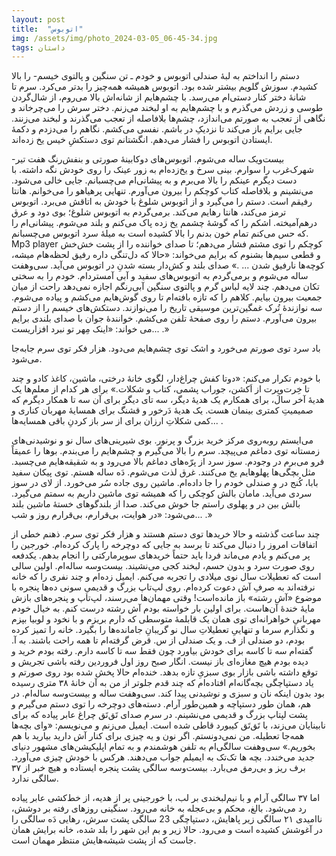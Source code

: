 ```yaml
---
layout: post
title:  "اتوبوس"
img: /assets/img/photo_2024-03-05_06-45-34.jpg
tags: داستان
---
```


دستم را انداختم به لبهٔ صندلی اتوبوس و خودم ـ تن سنگین و پالتوی خیسم- را بالا کشیدم. سوزش گلویم بیشتر شده‌ بود. اتوبوس همیشه همه‌چیز را بدتر می‌کرد. سرم تا شانهٔ دختر کنار دستی‌ام می‌رسد. با چشم‌هایم از شانه‌اش بالا می‌روم، از شال‌گردن طوسی و زردش می‌گذرم و با چشم‌هایم به او لبخند می‌زنم. دختر سرش را می‌چرخاند و نگاهی از تعجب به صورتم می‌اندازد، چشم‌ها بلافاصله از تعجب می‌گذرند و لبخند می‌زنند. جایی برایم باز می‌کند تا نزدیکِ در باشم. نفسی می‌کشم. نگاهم را می‌دزدم و دکمهٔ ایستادن اتوبوس را فشار می‌دهم. انگشتانم توی دستکشِ خیس یخ زده‌اند.

بیست‌ویک ساله می‌شوم. اتوبوس‌های دوکابینهٔ صورتی و بنفش‌رنگ هفت تیر- شهرک‌غرب را سوارم. بینی سرخ و یخ‌زده‌ام به زور عینک را روی خودش نگه‌ داشته. با دست دیگرم عینکم را بالا می‌برم و به پیشانی‌ام می‌چسبانم. جایی خالی می‌شود. می‌نشینم و بلافاصله کتاب کوچکم را بیرون می‌آورم. تنهایی پرهیاهو را می‌خوانم. هانتا رفیقم است. دستم را می‌گیرد و از اتوبوس شلوغ با خودش به اتاقش می‌برد. اتوبوس ترمز می‌کند، هانتا رهایم می‌کند. برمی‌گردم به اتوبوس شلوغ؛ بوی دود و عرق درهم‌آمیخته. اشکم را که گوشهٔ چشمم یخ زده پاک می‌کنم و بلند می‌شوم. پیشانی‌ام را که حس می‌کنم تمام خون بدنم را بالا کشیده‌ است به میلهٔ سرد اتوبوس می‌چسبانم. Mp3 player کوچکم را توی مشتم فشار می‌دهم؛ تا صدای خواننده را از پشت خش‌خش و قطعی سیم‌ها بشنوم که برایم می‌خواند: «حالا که دل‌تنگی داره رفیق لحظه‌هام میشه، کوچه‌ها نارفیق شدن ... .»
صدای بلند و کش‌دار بسته شدنِ در اتوبوس می‌آید. سی‌وهفت ساله می‌شوم و برمی‌گردم به اتوبوس‌های سفید و آبی آمستردام. خودم را به سختی تکان می‌دهم. چند لایه لباس گرم و پالتوی سنگین آبی‌رنگم اجازه نمی‌دهد راحت از میان جمعیت بیرون بیایم. کلاهم را که تازه بافته‌ام تا روی گوش‌هایم می‌کشم و پیاده می‌شوم. سه نوازندهٔ تُرک غمگین‌ترین موسیقی تاریخ را می‌نوازند. دستکش‌های خیسم را از دستم بیرون می‌آورم. دستم را روی صفحهٔ تلفن می‌کشم. خوانندهٔ جوان با صدای بلندی برایم می خواند: «اینک مِهر تو نبرد افزاریست... .»

باد سرد توی صورتم می‌خورد و اشک توی چشم‌هایم می‌دود. هزار فکر توی سرم جا‌به‌جا می‌شود.

با خودم تکرار می‌کنم: «دوتا کفش چراغ‌دار،‌ لگوی خانهٔ درختی،‌ ماشین،‌ کاغذ کادو و چند تا خِرت‌وپِرت از اَکشن، جوراب پشمی، کتاب و شکلات.» برای هر کدام از معلم‌ها یک هدیهٔ آخر سال، برای همکارم یک هدیهٔ دیگر، سه ‌تای دیگر برای آن سه ‌تا همکار دیگرم که صمیمیتِ کمتری بینمان هست. یک هدیهٔ دَرخور و قشنگ برای همسایهٔ مهربان کناری و کمی شکلاتِ ارزان برای از سر باز کردنِ باقی همسایه‌ها... .

می‌ایستم رو‌به‌روی مرکز خرید بزرگ و پرنور. بوی شیرینی‌های سال نو و نوشیدنی‌های زمستانه توی دماغم می‌پیچد. سرم را بالا می‌گیرم و چشم‌هایم را می‌بندم. بوها را عمیقاً فرو می‌برم در وجودم. سوز سرد از پرّه‌های دماغم بالا می‌رود و به شقیقه‌هایم می‌چسبد. مثل بچگی‌ها پهلوهایم یخ می‌کنند. غرق لذت می‌شوم.
دَه ساله هستم. توی پیکان سفید بابا، کُنج در و صندلی خودم را جا داده‌ام. ماشین روی جاده سُر می‌خورد. از لای در سوز سردی می‌آید. مامان بالش کوچکی را که همیشه توی ماشین داریم به سمتم می‌گیرد‌. بالش بین در و پهلوی راستم جا خوش می‌کند. صدا از بلندگوهای خستهٔ ماشین بلند می‌شود: «در هوایت، بی‌قرارم، بی‌قرارم روز و شب... .»

چند ساعت گذشته و حالا خریدها توی دستم هستند و هزار فکر توی سرم. ذهنم خطی از اتفاقات امروز را دنبال می‌کند تا برسد به جایی که دوچرخه را پارک کرده‌ام. خورجین را پر می‌کنم و یادم می‌ماند فردا باید حتماً خریدهای سوپرمارکتی را انجام بدهم. یکدفعه روی صورت سرد و بدون حسم، لبخند کجی می‌نشیند. بیست‌وسه ساله‌ام. اولین سالی‌ است که تعطیلات سال نوی میلادی را تجربه می‌کنم. ایمیل زده‌ام و چند نفری را که خانه نرفته‌اند به صرفِ آش دعوت کرده‌ام. روی لپ‌تاپ بزرگ و قدیمیِ سونی ده‌ها پنجره با موضوع «آش رشته» باز مانده‌است! وقتی مهمان‌ها می‌رسند، لپ‌تاپ و پنجره‌های بازش مایهٔ خندهٔ آن‌هاست. برای اولین بار خواسته بودم آش رشته درست کنم. به خیال خودم مهربانیِ خواهرانه‌ای توی همان یک قابلمهٔ متوسطی که دارم بریزم و با نخود و لوبیا بپزم و نگذارم سرما و تنهاییِ تعطیلاتِ سال نو گریبانِ جامانده‌ها را بگیرد. خانه را تمیز کرده بودم، دو صندلی از ف. و یک صندلی از س. قرض گرفته‌ام تا همه راحت باشند. به آ. گفته‌ام سه‌ تا کاسه برای خودش بیاورد چون فقط سه تا کاسه دارم. رفته بودم خرید و دیده بودم هیچ مغازه‌ای باز نیست. انگار صبح روز اول فروردین رفته باشی تجریش و توقع داشته باشی بازار بوی سبزیِ تازه بدهد. خنده‌ام حالا پخش شده بود روی صورتم و یاد دستپاچگی‌ بچه‌گانه‌ام افتاده‌ام که چند قدم جلوتر از من به آن خانهٔ ۳۸ متری رسیده بود بدون اینکه نان و سبزی و نوشیدنی پیدا کند. سی‌وهفت ساله و بیست‌وسه ‌ساله‌ام. در هم، همان طور دستپاچه و همین‌طور آرام. دسته‌های دوچرخه را توی دستم می‌گیرم و پشت لپتاپ‌ بزرگ و قدیمی می‌نشینم. در سرم صدای تَق‌تَق چراغ عابر پیاده که برای نابینایان می‌زند، با تَق‌تَق کیبورد قاطی شده ‌است. ایمیل می‌زنم و می‌نویسم: «وای بچه‌ها همه‌جا تعطیله. من نمی‌دونستم. اگر نون و یه چیزی برای کنار آش دارید بیارید با هم بخوریم.» سی‌وهفت سالگی‌ام به تلفن هوشمندم و به تمام اپلیکیشن‌های مشهور دنیای جدید می‌خندد. بچه ها تک‌تک به ایمیلم جواب می‌دهند. هرکس با خودش چیزی می‌آورد. برف ریز و بی‌رمق می‌بارد. بیست‌وسه سالگی پشت پنجره ایستاده و هیچ خبر از ۳۷ سالگی ندارد.

اما ۳۷ سالگی آرام و با نیم‌لبخندی بر لب، با خورجینی پر از هدیه، از خط‌کشی عابر پیاده رد می‌شود. بالغ، محکم و بی‌عجله به خانه می‌رود. سنگینی روزهای رفته بر دوشش، ناامیدی ۲۱ سالگی زیر پاهایش، دستپاچگی 23 سالگی پشت سرش، رهایی دَه سالگی را در آغوشش کشیده است و می‌رود. حالا زیر و بم این شهر را بلد شده، خانه برایش همان جاست که از پشت شیشه‌هایش منتظر مهمان است.
